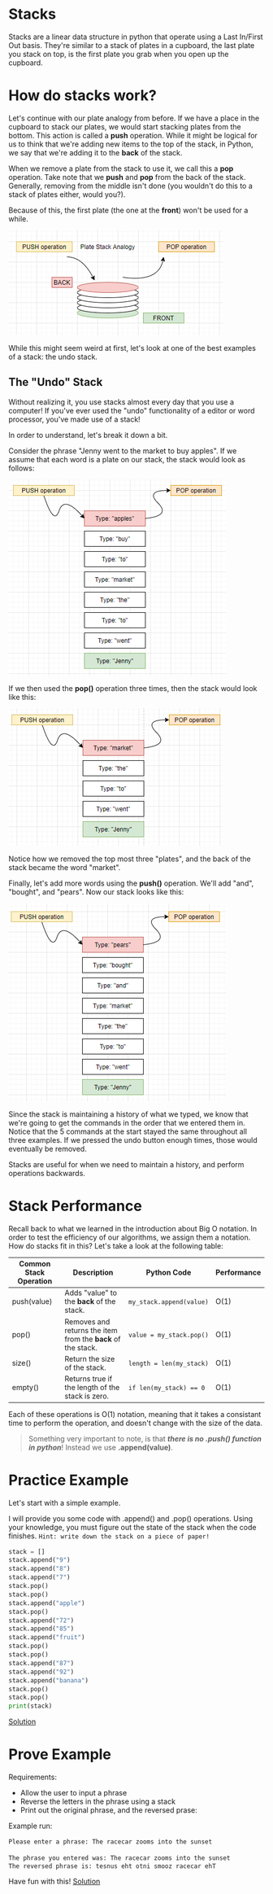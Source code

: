 # Stacks

Stacks are a linear data structure in python that operate using a Last In/First Out basis. They're similar to a stack of plates in a cupboard, the last plate you stack on top, is the first plate you grab when you open up the cupboard.

# How do stacks work?
Let's continue with our plate analogy from before. If we have a place in the cupboard to stack our plates, we would start stacking plates from the bottom. This action is called a **push** operation. While it might be logical for us to think that we're adding new items to the top of the stack, in Python, we say that we're adding it to the **back** of the stack.

When we remove a plate from the stack to use it, we call this a **pop** operation. Take note that we **push** and **pop** from the back of the stack. Generally, removing from the middle isn't done (you wouldn't do this to a stack of plates either, would you?).

Because of this, the first plate (the one at the **front**) won't be used for a while. 

![](Stacks/platestack.png)

While this might seem weird at first, let's look at one of the best examples of a stack: the undo stack.

## The "Undo" Stack
Without realizing it, you use stacks almost every day that you use a computer! If you've ever used the "undo" functionality of a editor or word processor, you've made use of a stack!

In order to understand, let's break it down a bit.

Consider the phrase "Jenny went to the market to buy apples". If we assume that each word is a plate on our stack, the stack would look as follows:

![](Stacks/undostack1.png)

If we then used the **pop()** operation three times, then the stack would look like this:

![](Stacks/undostack2.png)

Notice how we removed the top most three "plates", and the back of the stack became the word "market".

Finally, let's add more words using the **push()** operation. We'll add "and", "bought", and "pears". Now our stack looks like this:

![](Stacks/undostack3.png)

Since the stack is maintaining a history of what we typed, we know that we're going to get the commands in the order that we entered them in. Notice that the 5 commands at the start stayed the same throughout all three examples. If we pressed the undo button enough times, those would eventually be removed.

Stacks are useful for when we need to maintain a history, and perform operations backwards.

# Stack Performance
Recall back to what we learned in the introduction about Big O notation. In order to test the efficiency of our algorithms, we assign them a notation. How do stacks fit in this? Let's take a look at the following table:


|Common Stack Operation|Description|Python Code|Performance|
|----------------------|-----------|-----------|-----------|
|push(value)|	Adds "value" to the **back** of the stack.|	`my_stack.append(value)`|	O(1) |
|pop()|	Removes and returns the item from the **back** of the stack.|	`value = my_stack.pop()`|	O(1)|
|size()|	Return the size of the stack.|	`length = len(my_stack)`|	O(1)|
|empty()|	Returns true if the length of the stack is zero.|	`if len(my_stack) == 0`|	O(1)|

Each of these operations is O(1) notation, meaning that it takes a consistant time to perform the operation, and doesn't change with the size of the data.
>Something very important to note, is that ***there is no .push() function in python***! Instead we use **.append(value)**.

# Practice Example
Let's start with a simple example. 

I will provide you some code with .append() and .pop() operations. Using your knowledge, you must figure out the state of the stack when the code finishes. 
`Hint: write down the stack on a piece of paper!`


```python
stack = []
stack.append("9")
stack.append("8")
stack.append("7")
stack.pop()
stack.pop()
stack.append("apple")
stack.pop()
stack.append("72")
stack.append("85")
stack.append("fruit")
stack.pop()
stack.pop()
stack.append("87")
stack.append("92")
stack.append("banana")
stack.pop()
stack.pop()
print(stack)
```
[Solution](Stacks/stackexample.py)

# Prove Example
Requirements:
* Allow the user to input a phrase
* Reverse the letters in the phrase using a stack
* Print out the original phrase, and the reversed prase:

Example run:
```
Please enter a phrase: The racecar zooms into the sunset

The phrase you entered was: The racecar zooms into the sunset
The reversed phrase is: tesnus eht otni smooz racecar ehT
```

Have fun with this!
[Solution](Stacks/stackprovesolution.py)
